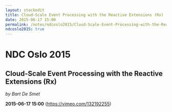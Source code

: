 ```yaml
---
layout: stackedit
title: Cloud-Scale Event Processing with the Reactive Extensions (Rx)
date: 2015-06-17 15:00
permalink: /notes/ndcoslo2015/Cloud-Scale-Event-Processing-with-the-Reactive-Extensions-(Rx).html
ndcoslo2015: true
---
```


# NDC Oslo 2015

## Cloud-Scale Event Processing with the Reactive Extensions (Rx)
*by Bart De Smet*

**2015-06-17 15:00** (https://vimeo.com/132192255)